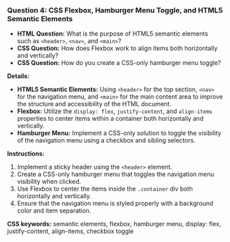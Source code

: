 ### Question 4: CSS Flexbox, Hamburger Menu Toggle, and HTML5 Semantic Elements

- **HTML Question:** What is the purpose of HTML5 semantic elements such as `<header>`, `<nav>`, and `<main>`?
- **CSS Question:** How does Flexbox work to align items both horizontally and vertically?
- **CSS Question:** How do you create a CSS-only hamburger menu toggle?

**Details:**
- **HTML5 Semantic Elements:** Using `<header>` for the top section, `<nav>` for the navigation menu, and `<main>` for the main content area to improve the structure and accessibility of the HTML document.
- **Flexbox:** Utilize the `display: flex`, `justify-content`, and `align-items` properties to center items within a container both horizontally and vertically.
- **Hamburger Menu:** Implement a CSS-only solution to toggle the visibility of the navigation menu using a checkbox and sibling selectors.

**Instructions:**
1. Implement a sticky header using the `<header>` element.
2. Create a CSS-only hamburger menu that toggles the navigation menu visibility when clicked.
3. Use Flexbox to center the items inside the `.container` div both horizontally and vertically.
4. Ensure that the navigation menu is styled properly with a background color and item separation.

**CSS keywords:** semantic elements, flexbox, hamburger menu, display: flex, justify-content, align-items, checkbox toggle
